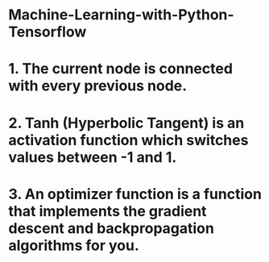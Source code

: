 # Machine-Learning-with-Python-Tensorflow

# 1. The current node is connected with every previous node.
# 2. Tanh (Hyperbolic Tangent) is an activation function which switches values between -1 and 1.
# 3. An optimizer function is a function that implements the gradient descent and backpropagation algorithms for you.
